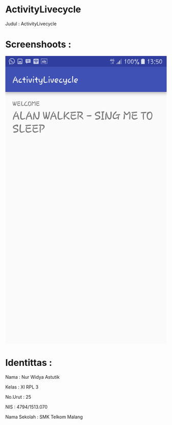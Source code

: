 # ActivityLivecycle

Judul : ActivityLivecycle

# Screenshoots :

<img src="https://github.com/nurwid28/ActivityLivecycle/blob/master/25_XI%20RPL%203_Nur%20Widya%20Astutik.png">


# Identittas :

Nama : Nur Widya Astutik 

Kelas : XI RPL 3 

No.Urut : 25 

NIS : 4794/1513.070 

Nama Sekolah : SMK Telkom Malang


